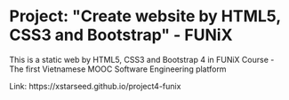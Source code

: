 # Project: "Create website by HTML5, CSS3 and Bootstrap" - FUNiX
<p>This is a static web by HTML5, CSS3 and Bootstrap 4 in FUNiX Course - The first Vietnamese MOOC Software Engineering platform</p> 
<p>Link: https://xstarseed.github.io/project4-funix</p>

